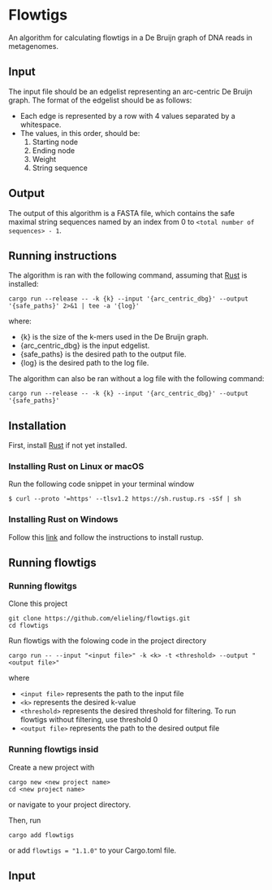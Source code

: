 # Flowtigs

An algorithm for calculating flowtigs in a De Bruijn graph of DNA reads in metagenomes.

## Input

The input file should be an edgelist representing an arc-centric De Bruijn graph. The format of the edgelist should be as follows:
- Each edge is represented by a row with 4 values separated by a whitespace.
- The values, in this order, should be:
	1. Starting node
	2. Ending node
	3. Weight
	4. String sequence

## Output

The output of this algorithm is a FASTA file, which contains the safe maximal string sequences named by an index from 0 to `<total number of sequences> - 1`.

## Running instructions

The algorithm is ran with the following command, assuming that [Rust](https://rustup.rs/) is installed:

`cargo run --release -- -k {k} --input '{arc_centric_dbg}' --output '{safe_paths}' 2>&1 | tee -a '{log}'`

where:
- {k} is the size of the k-mers used in the De Bruijn graph.
- {arc_centric_dbg} is the input edgelist.
- {safe_paths} is the desired path to the output file.
- {log} is the desired path to the log file.

The algorithm can also be ran without a log file with the following command:

`cargo run --release -- -k {k} --input '{arc_centric_dbg}' --output '{safe_paths}'`

## Installation

First, install [Rust](https://rustup.rs/) if not yet installed.

### Installing Rust on Linux or macOS

Run the following code snippet in your terminal window

```
$ curl --proto '=https' --tlsv1.2 https://sh.rustup.rs -sSf | sh
```

### Installing Rust on Windows

Follow this [link](https://www.rust-lang.org/tools/install) and follow the instructions to install rustup.

## Running flowtigs

### Running flowitgs

Clone this project
```
git clone https://github.com/elieling/flowtigs.git
cd flowtigs
```
Run flowtigs with the folowing code in the project directory
```
cargo run -- --input "<input file>" -k <k> -t <threshold> --output "<output file>"
```
where 
- `<input file>` represents the path to the input file
- `<k>` represents the desired k-value
- `<threshold>` represents the desired threshold for filtering. To run flowtigs without filtering, use threshold 0
- `<output file>` represents the path to the desired output file

### Running flowtigs insid

Create a new project with

```
cargo new <new project name> 
cd <new project name>
```

or navigate to your project directory.

Then, run

```
cargo add flowtigs
```

or add `flowtigs = "1.1.0"` to your Cargo.toml file.


## Input
